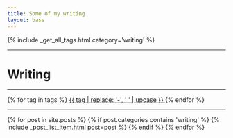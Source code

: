 ```yaml
---
title: Some of my writing
layout: base
---
```


{% include _get_all_tags.html category='writing' %}

<div class="row">
    <div class="col-lg-3 col-md-0"></div>
    <div class="col-lg-6 col-md-12">
        <hr/>
        <h1>Writing</h1>
        <hr/>
        {% for tag in tags %}
        <a href="/tags/#{{ tag | slugify }}" class="badge badge-light"> {{ tag | replace: '-', ' ' | upcase }} </a>
        {% endfor %}
        <hr/>
        <div class="row">
            <div class="col-12">
                {% for post in site.posts %}
                    {% if post.categories contains 'writing' %}
                        {% include _post_list_item.html post=post %}
                    {% endif %}
                {% endfor %}
            </div>
        </div>
    </div>
</div>
